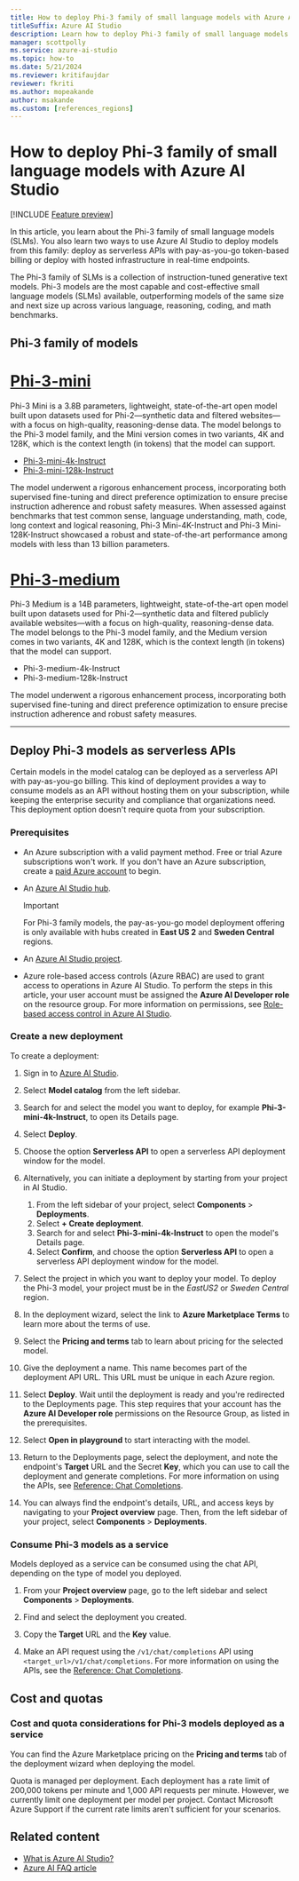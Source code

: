 ```yaml
---
title: How to deploy Phi-3 family of small language models with Azure AI Studio
titleSuffix: Azure AI Studio
description: Learn how to deploy Phi-3 family of small language models with Azure AI Studio.
manager: scottpolly
ms.service: azure-ai-studio
ms.topic: how-to
ms.date: 5/21/2024
ms.reviewer: kritifaujdar 
reviewer: fkriti
ms.author: mopeakande
author: msakande
ms.custom: [references_regions]
---
```


# How to deploy Phi-3 family of small language models with Azure AI Studio

[!INCLUDE [Feature preview](../includes/feature-preview.md)]

In this article, you learn about the Phi-3 family of small language models (SLMs). You also learn two ways to use Azure AI Studio to deploy models from this family: deploy as serverless APIs with pay-as-you-go token-based billing or deploy with hosted infrastructure in real-time endpoints.

The Phi-3 family of SLMs is a collection of instruction-tuned generative text models. Phi-3 models are the most capable and cost-effective small language models (SLMs) available, outperforming models of the same size and next size up across various language, reasoning, coding, and math benchmarks.

## Phi-3 family of models

# [Phi-3-mini](#tab/phi-3-mini)

Phi-3 Mini is a 3.8B parameters, lightweight, state-of-the-art open model built upon datasets used for Phi-2—synthetic data and filtered websites—with a focus on high-quality, reasoning-dense data. The model belongs to the Phi-3 model family, and the Mini version comes in two variants, 4K and 128K, which is the context length (in tokens) that the model can support.

- [Phi-3-mini-4k-Instruct](https://ai.azure.com/explore/models/Phi-3-mini-4k-instruct/version/4/registry/azureml)
- [Phi-3-mini-128k-Instruct](https://ai.azure.com/explore/models/Phi-3-mini-128k-instruct/version/4/registry/azureml)

The model underwent a rigorous enhancement process, incorporating both supervised fine-tuning and direct preference optimization to ensure precise instruction adherence and robust safety measures. When assessed against benchmarks that test common sense, language understanding, math, code, long context and logical reasoning, Phi-3 Mini-4K-Instruct and Phi-3 Mini-128K-Instruct showcased a robust and state-of-the-art performance among models with less than 13 billion parameters.

# [Phi-3-medium](#tab/phi-3-medium)
Phi-3 Medium is a 14B parameters, lightweight, state-of-the-art open model built upon datasets used for Phi-2—synthetic data and filtered publicly available websites—with a focus on high-quality, reasoning-dense data. The model belongs to the Phi-3 model family, and the Medium version comes in two variants, 4K and 128K, which is the context length (in tokens) that the model can support.

- Phi-3-medium-4k-Instruct
- Phi-3-medium-128k-Instruct

The model underwent a rigorous enhancement process, incorporating both supervised fine-tuning and direct preference optimization to ensure precise instruction adherence and robust safety measures. 

---

## Deploy Phi-3 models as serverless APIs

Certain models in the model catalog can be deployed as a serverless API with pay-as-you-go billing. This kind of deployment provides a way to consume models as an API without hosting them on your subscription, while keeping the enterprise security and compliance that organizations need. This deployment option doesn't require quota from your subscription.

### Prerequisites

- An Azure subscription with a valid payment method. Free or trial Azure subscriptions won't work. If you don't have an Azure subscription, create a [paid Azure account](https://azure.microsoft.com/pricing/purchase-options/pay-as-you-go) to begin.
- An [Azure AI Studio hub](../how-to/create-azure-ai-resource.md).

    > [!IMPORTANT]
    > For Phi-3 family models, the pay-as-you-go model deployment offering is only available with hubs created in **East US 2** and **Sweden Central** regions.

- An [Azure AI Studio project](../how-to/create-projects.md).
- Azure role-based access controls (Azure RBAC) are used to grant access to operations in Azure AI Studio. To perform the steps in this article, your user account must be assigned the __Azure AI Developer role__ on the resource group. For more information on permissions, see [Role-based access control in Azure AI Studio](../concepts/rbac-ai-studio.md).


### Create a new deployment

To create a deployment:

1. Sign in to [Azure AI Studio](https://ai.azure.com).

1. Select **Model catalog** from the left sidebar.

1. Search for and select the model you want to deploy, for example **Phi-3-mini-4k-Instruct**, to open its Details page.

1. Select **Deploy**.

1. Choose the option **Serverless API** to open a serverless API deployment window for the model.

1. Alternatively, you can initiate a deployment by starting from your project in AI Studio. 

    1. From the left sidebar of your project, select **Components** > **Deployments**.
    1. Select **+ Create deployment**.
    1. Search for and select **Phi-3-mini-4k-Instruct** to open the model's Details page.
    1. Select **Confirm**, and choose the option **Serverless API** to open a serverless API deployment window for the model. 
 
1. Select the project in which you want to deploy your model. To deploy the Phi-3 model, your project must be in the *EastUS2* or *Sweden Central* region. 

1. In the deployment wizard, select the link to **Azure Marketplace Terms** to learn more about the terms of use.

1. Select the **Pricing and terms** tab to learn about pricing for the selected model.

1. Give the deployment a name. This name becomes part of the deployment API URL. This URL must be unique in each Azure region. 

1. Select **Deploy**. Wait until the deployment is ready and you're redirected to the Deployments page. This step requires that your account has the **Azure AI Developer role** permissions on the Resource Group, as listed in the prerequisites.

1. Select **Open in playground** to start interacting with the model. 

1. Return to the Deployments page, select the deployment, and note the endpoint's **Target** URL and the Secret **Key**, which you can use to call the deployment and generate completions. For more information on using the APIs, see [Reference: Chat Completions](../reference/reference-model-inference-chat-completions.md).

1. You can always find the endpoint's details, URL, and access keys by navigating to your **Project overview** page. Then, from the left sidebar of your project, select **Components** > **Deployments**.


### Consume Phi-3  models as a service

Models deployed as a service can be consumed using the chat API, depending on the type of model you deployed.

1. From your **Project overview** page, go to the left sidebar and select **Components** > **Deployments**.

1. Find and select the deployment you created.

1. Copy the **Target** URL and the **Key** value.

1. Make an API request using the `/v1/chat/completions` API using `<target_url>/v1/chat/completions`. For more information on using the APIs, see the [Reference: Chat Completions](../reference/reference-model-inference-chat-completions.md). 

## Cost and quotas

### Cost and quota considerations for Phi-3 models deployed as a service

You can find the Azure Marketplace pricing on the **Pricing and terms** tab of the deployment wizard when deploying the model. 

Quota is managed per deployment. Each deployment has a rate limit of 200,000 tokens per minute and 1,000 API requests per minute. However, we currently limit one deployment per model per project. Contact Microsoft Azure Support if the current rate limits aren't sufficient for your scenarios.



## Related content

- [What is Azure AI Studio?](../what-is-ai-studio.md)
- [Azure AI FAQ article](../faq.yml)